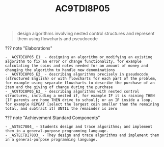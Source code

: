 ﻿---
backlinks:
- title: Learning Areas
  url: /memex/sense/Teaching/Curriculum/v9/v9-learning-areas.html
tags: australian-curriculum
title: AC9TDI8P05
type: note
---
> design algorithms involving nested control structures and represent them using flowcharts and pseudocode

??? note "Elaborations"

	- _AC9TDI8P05_E1_ - designing an algorithm or modifying an existing algorithm to fix an error or change functionality, for example calculating the coins and notes needed for an amount of money and changing the algorithm to handle new denominations
	- _AC9TDI8P05_E2_ - describing algorithms precisely in pseudocode (structured English) or with flowcharts for each part of the problem, for example using separate flowcharts to describe the purchase of an item and the giving of change during the purchase
	- _AC9TDI8P05_E3_ - describing algorithms with nested control structures, including a nested if, for example IF it is raining THEN [IF parents are home THEN drive to school]; or an IF inside a loop, for example REPEAT [select the largest coin smaller than the remaining total, and subtract it] UNTIL the remainder is zero
??? note "Achievement Standard Components"

	- _ASTEC7804_ - Students design and trace algorithms; and implement them in a general-purpose programming language.
	- _ASTECTDI7803_ - They design and trace algorithms and implement them in a general-purpose programming language.